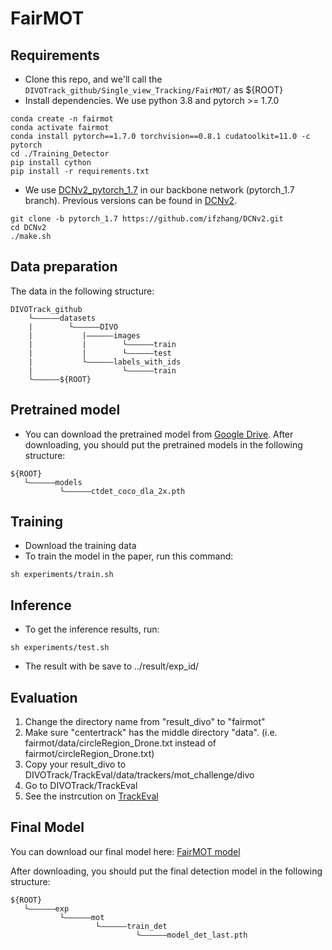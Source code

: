 # FairMOT
## Requirements

* Clone this repo, and we'll call the `DIVOTrack_github/Single_view_Tracking/FairMOT/` as ${ROOT}
* Install dependencies. We use python 3.8 and pytorch >= 1.7.0
```
conda create -n fairmot
conda activate fairmot
conda install pytorch==1.7.0 torchvision==0.8.1 cudatoolkit=11.0 -c pytorch
cd ./Training_Detector
pip install cython
pip install -r requirements.txt
```
* We use [DCNv2_pytorch_1.7](https://github.com/ifzhang/DCNv2/tree/pytorch_1.7) in our backbone network (pytorch_1.7 branch). Previous versions can be found in [DCNv2](https://github.com/CharlesShang/DCNv2).
```
git clone -b pytorch_1.7 https://github.com/ifzhang/DCNv2.git
cd DCNv2
./make.sh
```

## Data preparation
The data in the following structure:
```
DIVOTrack_github
    └——————datasets
    |        └——————DIVO
    |           |——————images
    |           |        └——————train
    |           |        └——————test
    |           └——————labels_with_ids
    |                    └——————train
    └——————${ROOT}
```

## Pretrained model
* You can download the pretrained model from [Google Drive](https://drive.google.com/file/d/1KIJMI6dUdXQrFqRxRZyfUDyi_8b2BnUO/view?usp=sharing).
After downloading, you should put the pretrained models in the following structure:
```
${ROOT}
   └——————models
           └——————ctdet_coco_dla_2x.pth
```

## Training

* Download the training data
* To train the model in the paper, run this command:

```train
sh experiments/train.sh
```

## Inference
* To get the inference results, run:

```test
sh experiments/test.sh
```
* The result with be save to ../result/exp_id/

## Evaluation
1. Change the directory name from "result_divo" to "fairmot"
2. Make sure "centertrack" has the middle directory "data". (i.e. fairmot/data/circleRegion_Drone.txt instead of fairmot/circleRegion_Drone.txt)
3. Copy your result_divo to DIVOTrack/TrackEval/data/trackers/mot_challenge/divo
4. Go to DIVOTrack/TrackEval
5. See the instrcution on [TrackEval](https://github.com/shengyuhao/DIVOTrack/tree/main/TrackEval)

## Final Model

You can download our final model here: [FairMOT model](https://drive.google.com/file/d/1TA7uHJtweHc0BYdH3eo3vFdtMahHutxi/view?usp=share_link)

After downloading, you should put the final detection model in the following structure:
```
${ROOT}
   └——————exp
           └——————mot
                   └——————train_det
                            └——————model_det_last.pth

```


